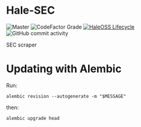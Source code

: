 # Hale-SEC

![Master](https://github.com/HaleLP/hale-sec/workflows/Tests/badge.svg)
![CodeFactor Grade](https://img.shields.io/codefactor/grade/github/HaleLP/hale-sec/main)
[![HaleOSS Lifecycle](https://img.shields.io/osslifecycle/Netflix/osstracker.svg)]()
![GitHub commit activity](https://img.shields.io/github/commit-activity/m/halelp/hale-sec)

SEC scraper


# Updating with Alembic

Run:

`alembic revision --autogenerate -m "$MESSAGE"`

then:

`alembic upgrade head`
